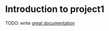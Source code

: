 # Introduction to project1

TODO: write [great documentation](http://jacobian.org/writing/great-documentation/what-to-write/)
